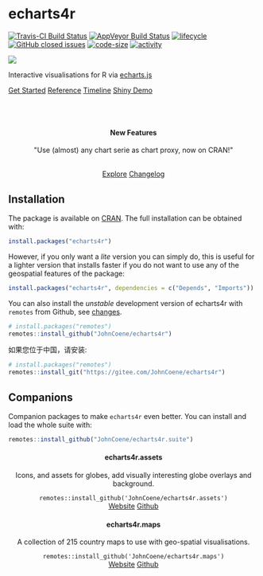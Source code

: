 # echarts4r

[![Travis-CI Build Status](https://travis-ci.org/JohnCoene/echarts4r.svg?branch=master)](https://travis-ci.org/JohnCoene/echarts4r) [![AppVeyor Build Status](https://ci.appveyor.com/api/projects/status/github/JohnCoene/echarts4r?branch=master&svg=true)](https://ci.appveyor.com/project/JohnCoene/echarts4r) [![lifecycle](https://img.shields.io/badge/lifecycle-maturing-blue.svg)](https://www.tidyverse.org/lifecycle/#maturing) [![GitHub closed issues](https://img.shields.io/github/issues-closed/JohnCoene/echarts4r.svg)](https://github.com/JohnCoene/echarts4r/issues) [![code-size](https://img.shields.io/github/languages/code-size/JohnCoene/echarts4r.svg)](https://github.com/JohnCoene/echarts4r) [![activity](https://img.shields.io/github/last-commit/JohnCoene/echarts4r.svg)](https://github.com/JohnCoene/echarts4r) 

<div class = "row">

<div class = "col-md-4">
<img class = "img-responsive responsive-img" src="reference/figures/logo.png">
</div>

<div class = "col-md-8">
<p>Interactive visualisations for R via <a href="https://echarts.apache.org/">echarts.js</a></p>
<a class = "btn btn-success" href = "articles/get_started.html" style = "margin-bottom: 5px;">Get Started</a>
<a class = "btn btn-primary" href = "reference/" style = "margin-bottom: 5px;">Reference</a>
<a class = "btn btn-info" href = "articles/timeline" style = "margin-bottom: 5px;">Timeline</a>
<a class = "btn btn-default" href = "http://shiny.john-coene.com/echarts4rShiny" style = "margin-bottom: 5px;">Shiny Demo</a>
</div>

</div>

<br/><br/>

<div class = "thumbnail" style = "text-align:center;">
<div class = "caption">
<i class = "fa fa-flask fa-4x" style = "color:#293c55;"></i>
<h4>New Features</h4>
<p>"Use (almost) any chart serie as chart proxy, now on CRAN!"</p>
<br/>
<a class = "btn btn-warning" href = "articles/development">Explore</a>
<a class = "btn btn-default" href = "news/">Changelog</a>
</div>
</div>

## Installation

The package is available on [CRAN](https://CRAN.R-project.org/package=echarts4r). The full installation can be obtained with:

```r
install.packages("echarts4r")
```

However, if you only want a _lite_ version you can simply do, this is useful for a lighter version that installs faster if you do not want to use any of the geospatial features of the package:

```r
install.packages("echarts4r", dependencies = c("Depends", "Imports"))
```

You can also install the _unstable_ development version of echarts4r with `remotes` from Github, see [changes](news/index.html).

```r
# install.packages("remotes")
remotes::install_github("JohnCoene/echarts4r")
```

如果您位于中国，请安装:

```r
# install.packages("remotes")
remotes::install_git("https://gitee.com/JohnCoene/echarts4r")
```

## Companions

Companion packages to make `echarts4r` even better. You can install and load the whole suite with:

```r
remotes::install_github("JohnCoene/echarts4r.suite")
```

<div class = "row">

<div class = "col-md-6">

<div class = "thumbnail" style = "text-align:center;">
<div class = "caption">
<i class = "fa fa-globe fa-5x" style = "color:#293c55;"></i>
<h4>echarts4r.assets</h4>
<p>Icons, and assets for globes, add visually interesting globe overlays and background.</p>
<pre class = "sourceCode r"><code class = "sourceCode r">remotes::install_github('JohnCoene/echarts4r.assets')</code></pre>
<a class = "btn btn-default" href = "https://echarts4r-assets.john-coene.com/">Website</a>
<a class = "btn btn-default" href = "https://github.com/JohnCoene/echarts4r.assets">Github</a>
</div>
</div>

</div>

<div class = "col-md-6">
<div class = "thumbnail" style = "text-align:center;">
<div class = "caption">
<i class = "fa fa-map-o fa-5x" style = "color:#293c55;"></i>
<h4>echarts4r.maps</h4>
<p>A collection of 215 country maps to use with geo-spatial visualisations.</p>
<pre class = "sourceCode r"><code class = "sourceCode r">remotes::install_github('JohnCoene/echarts4r.maps')</code></pre>
<a class = "btn btn-default" href = "https://echarts4r-maps.john-coene.com/">Website</a>
<a class = "btn btn-default" href = "https://github.com/JohnCoene/echarts4r.maps">Github</a>
</div>
</div>
</div>

</div>
